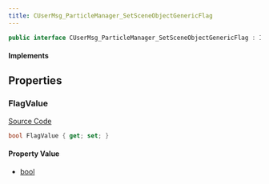 ```yaml
---
title: CUserMsg_ParticleManager_SetSceneObjectGenericFlag
---
```


```csharp
public interface CUserMsg_ParticleManager_SetSceneObjectGenericFlag : ITypedProtobuf<CUserMsg_ParticleManager_SetSceneObjectGenericFlag>, INativeHandle
```

#### Implements

## Properties

### FlagValue

[Source Code](https://github.com/swiftly-solution/swiftlys2/blob/main/managed/src/SwiftlyS2.Generated/Protobufs/Interfaces/CUserMsg_ParticleManager_SetSceneObjectGenericFlag.cs#L13)

```csharp
bool FlagValue { get; set; }
```

#### Property Value

- [bool](https://learn.microsoft.com/dotnet/api/system.boolean)

